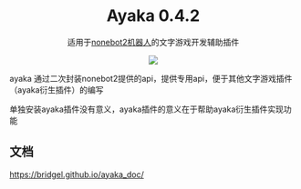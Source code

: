 <div align="center">

# Ayaka 0.4.2

适用于[nonebot2机器人](https://github.com/nonebot/nonebot2)的文字游戏开发辅助插件 

<img src="https://img.shields.io/badge/python-3.8%2B-blue">

</div>

ayaka 通过二次封装nonebot2提供的api，提供专用api，便于其他文字游戏插件（ayaka衍生插件）的编写

单独安装ayaka插件没有意义，ayaka插件的意义在于帮助ayaka衍生插件实现功能

## 文档

https://bridgel.github.io/ayaka_doc/

